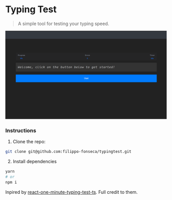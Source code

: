 # Typing Test

> A simple tool for testing your typing speed.

<p align="center">
  <img src="./screenshot.gif" alt="screenshot" />
</p>

### Instructions

1. Clone the repo:

```bash
git clone git@github.com:filippo-fonseca/typingtest.git
```

2. Install dependencies

```bash
yarn
# or
npm i
```


Inpired by [react-one-minute-typing-test-ts](https://github.com/awran5/react-one-minute-speed-typing-test-ts.git). Full credit to them.
